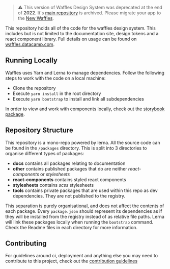 > :warning: This version of Waffles Design System was deprecated at the end of **2022**. It's [main repository](https://github.com/datacamp/design-system) is archived. Please migrate your app to the [New Waffles](https://waffles-next.datacamp.com/).

This repository holds all of the code for the waffles design system. This includes but is not limited to the documentation site, design tokens and a react component library. Full details on usage can be found on [waffles.datacamp.com](https://waffles.datacamp.com).

## Running Locally

Waffles uses Yarn and Lerna to manage dependencies. Follow the following steps to work with the code on a local machine:

- Clone the repository
- Execute `yarn install` in the root directory
- Execute `yarn bootstrap` to install and link all subdependencies

In order to view and work with components locally, check out the [storybook package](https://github.com/datacamp-engineering/design-system/tree/master/packages/docs/storybook).

## Repository Structure

This repository is a mono-repo powered by lerna. All the source code can be found in the `/packages` directory. This is split into 3 directories to organise different types of packages:

- **docs** contains all packages relating to documentation
- **other** contains published packages that do are neither _react-components_ or _stylesheets_
- **react-components** contains styled react components
- **stylesheets** contains _scss_ stylesheets
- **tools** contains private packages that are used within this repo as dev dependencies. They are not published to the registry.

This separation is purely organisational, and does not affect the contents of each package. Every `package.json` should represent its dependencies as if they will be installed from the registry instead of as relative file paths. Lerna will link these packages locally when running the `bootstrap` command. Check the Readme files in each directory for more information.

## Contributing

For guidelines around ci, deployment and anything else you may need to contribute to this project, check out the [contribution guidelines](https://github.com/datacamp-engineering/design-system/blob/master/CONTRIBUTING.md)
